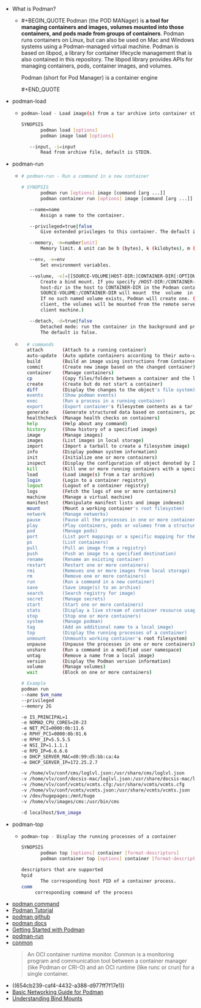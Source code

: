 - What is Podman?
	- #+BEGIN_QUOTE
	  Podman (the POD MANager) is **a tool for managing containers and images, volumes mounted into those containers, and pods made from groups of containers**. Podman runs containers on Linux, but can also be used on Mac and Windows systems using a Podman-managed virtual machine. Podman is based on libpod, a library for container lifecycle management that is also contained in this repository. The libpod library provides APIs for managing containers, pods, container images, and volumes.
	  
	  Podman (short for Pod Manager) is a container engine
	  
	  #+END_QUOTE
- podman-load
	- ```bash
	  podman-load - Load image(s) from a tar archive into container storage
	  
	  SYNOPSIS
	         podman load [options]
	         podman image load [options]
	  
	     --input, -i=input
	         Read from archive file, default is STDIN.
	  ```
- podman-run
	- ```bash
	  # podman-run - Run a command in a new container
	  
	  # SYNOPSIS
	         podman run [options] image [command [arg ...]]
	         podman container run [options] image [command [arg ...]]
	  
	     --name=name
	         Assign a name to the container.
	  
	     --privileged=true|false
	         Give extended privileges to this container. The default is false.
	  
	     --memory, -m=number[unit]
	         Memory limit. A unit can be b (bytes), k (kilobytes), m (megabytes), or g (gigabytes).
	  
	     --env, -e=env
	         Set environment variables.
	  
	     --volume, -v[=[[SOURCE-VOLUME|HOST-DIR:]CONTAINER-DIR[:OPTIONS]]]
	         Create a bind mount. If you specify /HOST-DIR:/CONTAINER-DIR, Podman bind mounts 
	         host-dir in the host to CONTAINER-DIR in the Podman container. Similarly, 
	         SOURCE-VOLUME:/CONTAINER-DIR will mount  the  volume  in the host to the container. 
	         If no such named volume exists, Podman will create one. (Note when using the remote 
	         client, the volumes will be mounted from the remote server, not necessarily the 
	         client machine.)
	  
	     --detach, -d=true|false
	         Detached mode: run the container in the background and print the new container ID. 
	         The default is false.
	  ```
	- ```bash
		# commands
		attach       (Attach to a running container)                                    
		auto-update  (Auto update containers according to their auto-update policy)     
		build        (Build an image using instructions from Containerfiles)            
		commit       (Create new image based on the changed container)                  
		container    (Manage containers)                                                
		cp           (Copy files/folders between a container and the local filesystem)  
		create       (Create but do not start a container)                              
		diff         (Display the changes to the object's file system)                  
		events       (Show podman events)                                               
		exec         (Run a process in a running container)                             
		export       (Export container's filesystem contents as a tar archive)          
		generate     (Generate structured data based on containers, pods or volumes)    
		healthcheck  (Manage health checks on containers)                               
		help         (Help about any command)                                           
		history      (Show history of a specified image)                                
		image        (Manage images)                                                    
		images       (List images in local storage)                                     
		import       (Import a tarball to create a filesystem image)                    
		info         (Display podman system information)                                
		init         (Initialize one or more containers)                                
		inspect      (Display the configuration of object denoted by ID)                
		kill         (Kill one or more running containers with a specific signal)       
		load         (Load image(s) from a tar archive)                                 
		login        (Login to a container registry)                                    
		logout       (Logout of a container registry)                                   
		logs         (Fetch the logs of one or more containers)                         
		machine      (Manage a virtual machine)                                         
		manifest     (Manipulate manifest lists and image indexes)                      
		mount        (Mount a working container's root filesystem)                      
		network      (Manage networks)
		pause        (Pause all the processes in one or more containers)
		play         (Play containers, pods or volumes from a structured file)
		pod          (Manage pods)
		port         (List port mappings or a specific mapping for the container)
		ps           (List containers)
		pull         (Pull an image from a registry)
		push         (Push an image to a specified destination)
		rename       (Rename an existing container)
		restart      (Restart one or more containers)
		rmi          (Removes one or more images from local storage)
		rm           (Remove one or more containers)
		run          (Run a command in a new container)
		save         (Save image(s) to an archive)
		search       (Search registry for image)
		secret       (Manage secrets)
		start        (Start one or more containers)
		stats        (Display a live stream of container resource usage statistics)
		stop         (Stop one or more containers)
		system       (Manage podman)
		tag          (Add an additional name to a local image)
		top          (Display the running processes of a container)
		unmount      (Unmounts working container's root filesystem)
		unpause      (Unpause the processes in one or more containers)
		unshare      (Run a command in a modified user namespace)
		untag        (Remove a name from a local image)
		version      (Display the Podman version information)
		volume       (Manage volumes)
		wait         (Block on one or more containers)

	  # Example
	  podman run
	  --name $vm_name
	  --privileged
	  --memory 2G
	  
	  -e IS_PRINCIPAL=1
	  -e NOMAD_CPU_CORES=20-23
	  -e NET_PCI=0000:0b:11.6
	  -e RPHY_PCI=0000:0b:01.6
	  -e RPHY_IP=5.5.5.5
	  -e NSI_IP=1.1.1.1
	  -e RPD_IP=6.6.6.6 
	  -e DHCP_SERVER_MAC=d0:99:d5:bb:ca:4a
	  -e DHCP_SERVER_IP=172.25.2.7 
	  
	  -v /home/vlv/conf/cms/loglvl.json:/usr/share/cms/loglvl.json 
	  -v /home/vlv/conf/docsis-mac/loglvl.json:/usr/share/docsis-mac/loglvl.json 
	  -v /home/vlv/conf/vcmts/vcmts.cfg:/usr/share/vcmts/vcmts.cfg 
	  -v /home/vlv/conf/vcmts/vcmts.json:/usr/share/vcmts/vcmts.json 
	  -v /dev/hugepages:/mnt/huge 
	  -v /home/vlv/images/cms:/usr/bin/cms
	  
	  -d localhost/$vm_image
	  ```
- podman-top
	- ```bash
	  podman-top - Display the running processes of a container
	  
	  SYNOPSIS
	         podman top [options] container [format-descriptors]
	         podman container top [options] container [format-descriptors]
	  
	  descriptors that are supported
	  hpid
	         The corresponding host PID of a container process.
	  comm
	  	   corresponding command of the process
	  ```
- [podman command](https://docs.podman.io/en/latest/markdown/podman.1.html)
- [Podman Tutorial](https://www.ionos.co.uk/digitalguide/server/tools/podman-tutorial/)
- [podman github](https://github.com/containers/podman)
- [podman docs](https://docs.podman.io/en/latest/)
- [Getting Started with Podman](https://podman.io/docs#getting-help)
- [podman-run](https://docs.podman.io/en/latest/markdown/podman-run.1.html)
- [conmon](https://github.com/containers/conmon#conmon)
	> An OCI container runtime monitor.
	  Conmon is a monitoring program and communication tool between a container manager (like Podman or CRI-O) and an OCI runtime (like runc or crun) for a single container.
- ((654cb239-caf4-4432-a388-d977ff7f17e1))
- [Basic Networking Guide for Podman](https://github.com/containers/podman/blob/main/docs/tutorials/basic_networking.md)
- [Understanding Bind Mounts](https://www.baeldung.com/linux/bind-mounts)